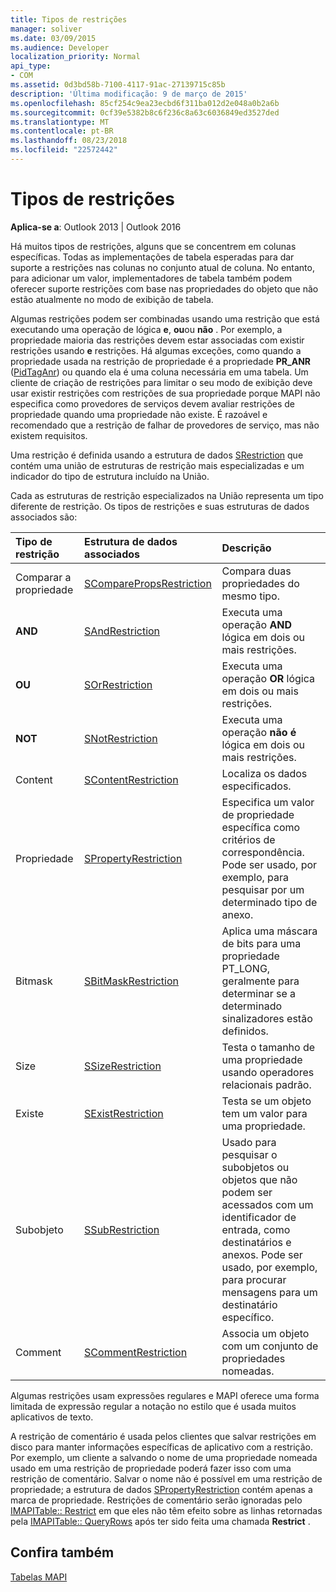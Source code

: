 ```yaml
---
title: Tipos de restrições
manager: soliver
ms.date: 03/09/2015
ms.audience: Developer
localization_priority: Normal
api_type:
- COM
ms.assetid: 0d3bd58b-7100-4117-91ac-27139715c85b
description: 'Última modificação: 9 de março de 2015'
ms.openlocfilehash: 85cf254c9ea23ecbd6f311ba012d2e048a0b2a6b
ms.sourcegitcommit: 0cf39e5382b8c6f236c8a63c6036849ed3527ded
ms.translationtype: MT
ms.contentlocale: pt-BR
ms.lasthandoff: 08/23/2018
ms.locfileid: "22572442"
---
```

# <a name="types-of-restrictions"></a>Tipos de restrições

  
  
**Aplica-se a**: Outlook 2013 | Outlook 2016 
  
Há muitos tipos de restrições, alguns que se concentrem em colunas específicas. Todas as implementações de tabela esperadas para dar suporte a restrições nas colunas no conjunto atual de coluna. No entanto, para adicionar um valor, implementadores de tabela também podem oferecer suporte restrições com base nas propriedades do objeto que não estão atualmente no modo de exibição de tabela.
  
Algumas restrições podem ser combinadas usando uma restrição que está executando uma operação de lógica **e**, **ou**ou **não** . Por exemplo, a propriedade maioria das restrições devem estar associadas com existir restrições usando **e** restrições. Há algumas exceções, como quando a propriedade usada na restrição de propriedade é a propriedade **PR_ANR** ([PidTagAnr](pidtaganr-canonical-property.md)) ou quando ela é uma coluna necessária em uma tabela. Um cliente de criação de restrições para limitar o seu modo de exibição deve usar existir restrições com restrições de sua propriedade porque MAPI não especifica como provedores de serviços devem avaliar restrições de propriedade quando uma propriedade não existe. É razoável e recomendado que a restrição de falhar de provedores de serviço, mas não existem requisitos. 
  
Uma restrição é definida usando a estrutura de dados [SRestriction](srestriction.md) que contém uma união de estruturas de restrição mais especializadas e um indicador do tipo de estrutura incluído na União. 
  
Cada as estruturas de restrição especializados na União representa um tipo diferente de restrição. Os tipos de restrições e suas estruturas de dados associados são:
  
|**Tipo de restrição**|**Estrutura de dados associados**|**Descrição**|
|:-----|:-----|:-----|
|Comparar a propriedade  <br/> |[SComparePropsRestriction](scomparepropsrestriction.md) <br/> |Compara duas propriedades do mesmo tipo.  <br/> |
|**AND** <br/> |[SAndRestriction](sandrestriction.md) <br/> |Executa uma operação **AND** lógica em dois ou mais restrições.  <br/> |
|**OU** <br/> |[SOrRestriction](sorrestriction.md) <br/> |Executa uma operação **OR** lógica em dois ou mais restrições.  <br/> |
|**NOT** <br/> |[SNotRestriction](snotrestriction.md) <br/> |Executa uma operação **não é** lógica em dois ou mais restrições.  <br/> |
|Content  <br/> |[SContentRestriction](scontentrestriction.md) <br/> |Localiza os dados especificados.  <br/> |
|Propriedade  <br/> |[SPropertyRestriction](spropertyrestriction.md) <br/> |Especifica um valor de propriedade específica como critérios de correspondência. Pode ser usado, por exemplo, para pesquisar por um determinado tipo de anexo.  <br/> |
|Bitmask  <br/> |[SBitMaskRestriction](sbitmaskrestriction.md) <br/> |Aplica uma máscara de bits para uma propriedade PT_LONG, geralmente para determinar se a determinado sinalizadores estão definidos.  <br/> |
|Size  <br/> |[SSizeRestriction](ssizerestriction.md) <br/> |Testa o tamanho de uma propriedade usando operadores relacionais padrão.  <br/> |
|Existe  <br/> |[SExistRestriction](sexistrestriction.md) <br/> |Testa se um objeto tem um valor para uma propriedade.  <br/> |
|Subobjeto  <br/> |[SSubRestriction](ssubrestriction.md) <br/> |Usado para pesquisar o subobjetos ou objetos que não podem ser acessados com um identificador de entrada, como destinatários e anexos. Pode ser usado, por exemplo, para procurar mensagens para um destinatário específico.  <br/> |
|Comment  <br/> |[SCommentRestriction](scommentrestriction.md) <br/> |Associa um objeto com um conjunto de propriedades nomeadas.  <br/> |
   
Algumas restrições usam expressões regulares e MAPI oferece uma forma limitada de expressão regular a notação no estilo que é usada muitos aplicativos de texto.
  
A restrição de comentário é usada pelos clientes que salvar restrições em disco para manter informações específicas de aplicativo com a restrição. Por exemplo, um cliente a salvando o nome de uma propriedade nomeada usado em uma restrição de propriedade poderá fazer isso com uma restrição de comentário. Salvar o nome não é possível em uma restrição de propriedade; a estrutura de dados [SPropertyRestriction](spropertyrestriction.md) contém apenas a marca de propriedade. Restrições de comentário serão ignoradas pelo [IMAPITable:: Restrict](imapitable-restrict.md) em que eles não têm efeito sobre as linhas retornadas pela [IMAPITable:: QueryRows](imapitable-queryrows.md) após ter sido feita uma chamada **Restrict** . 
  
## <a name="see-also"></a>Confira também



[Tabelas MAPI](mapi-tables.md)

